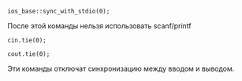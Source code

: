 `ios_base::sync_with_stdio(0);`

После этой команды нельзя использовать scanf/printf

`cin.tie(0);`

`cout.tie(0);`

Эти команды отключат синхронизацию между вводом и выводом.